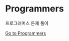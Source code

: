 # Programmers
프로그래머스 문제 풀이

[Go to Programmers](https://school.programmers.co.kr/learn/challenges?order=acceptance_asc&languages=csharp)
